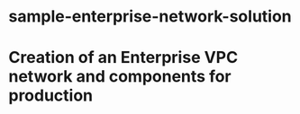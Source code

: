 # sample-enterprise-network-solution
# Creation of an Enterprise VPC network and components for production
